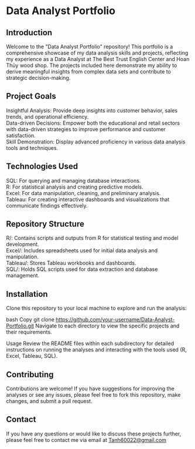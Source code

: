 # Data Analyst Portfolio
## Introduction
Welcome to the "Data Analyst Portfolio" repository! This portfolio is a comprehensive showcase of my data analysis skills and projects, reflecting my experience as a Data Analyst at The Best Trust English Center and Hoan Thủy wood shop. The projects included here demonstrate my ability to derive meaningful insights from complex data sets and contribute to strategic decision-making.

## Project Goals
Insightful Analysis: Provide deep insights into customer behavior, sales trends, and operational efficiency.  
Data-driven Decisions: Empower both the educational and retail sectors with data-driven strategies to improve performance and customer satisfaction.  
Skill Demonstration: Display advanced proficiency in various data analysis tools and techniques.  
## Technologies Used
SQL: For querying and managing database interactions.  
R: For statistical analysis and creating predictive models.  
Excel: For data manipulation, cleaning, and preliminary analysis.  
Tableau: For creating interactive dashboards and visualizations that communicate findings effectively.
## Repository Structure
R/: Contains scripts and outputs from R for statistical testing and model development.  
Excel/: Includes spreadsheets used for initial data analysis and manipulation.  
Tableau/: Stores Tableau workbooks and dashboards.  
SQL/: Holds SQL scripts used for data extraction and database management.
## Installation
Clone this repository to your local machine to explore and run the analysis:

bash
Copy
git clone https://github.com/your-username/Data-Analyst-Portfolio.git
Navigate to each directory to view the specific projects and their requirements.

Usage
Review the README files within each subdirectory for detailed instructions on running the analyses and interacting with the tools used (R, Excel, Tableau, SQL).

## Contributing
Contributions are welcome! If you have suggestions for improving the analyses or see any issues, please feel free to fork this repository, make changes, and submit a pull request.

## Contact
If you have any questions or would like to discuss these projects further, please feel free to contact me via email at Tanh60022@gmail.com
